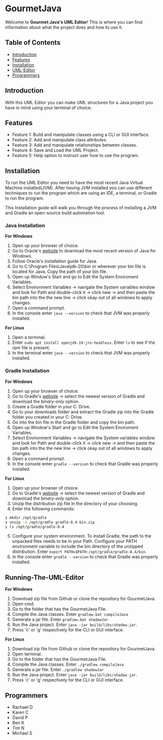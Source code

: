 # GourmetJava

Welcome to **Gourmet Java's UML Editor**! This is where you can find information about what the project does and how to use it.

## Table of Contents

- [Introduction](#introduction)
- [Features](#features)
- [Installation](#installation)
- [UML-Editor](#running-the-uml-editor)
- [Programmers](#programmers)

## Introduction

With this UML Editor you can make UML structures for a Java project you have in mind using your terminal of choice.

## Features

- Feature 1: Build and manipulate classes using a CLI or GUI interface.
- Feature 2: Add and manipulate class attributes.
- Feature 3: Add and manipulate relationships between classes.
- Feature 4: Save and Load the UML Project.
- Feature 5: Help option to instruct user how to use the program.

## Installation

To run the UML Editor you need to have the most recent Java Virtual Machine installed(JVM). After having JVM installed you can use different techniques to run the program which are using an IDE, a terminal, or Gradle to run the program. 

This Installation guide will walk you through the process of installing a JVM and Gradle an open-source build automation tool.

### Java Installation

**For Windows**

1. Open up your browser of choice. 
2. Go to Oracle's [website](https://www.oracle.com/java/technologies/downloads/) to download the most recent version of Java for Windows.
3. Follow Oracle's installation guide for Java.
4. Go to C:\Program Files\Java\jdk-20\bin or wherever your bin file is located for Java. Copy the path of your bin file.
5. Open up Window's Start and go to Edit the System Enviroment Variables.
6. Select Environment Variables &rarr; navigate the System variables window and look for Path and double-click it &rarr; click new &rarr; and then paste the bin path into the the new line &rarr; click okay out of all windows to apply changes.
7. Open a command prompt.
8. In the console enter `java --version` to check that JVM was properly installed.

**For Linux**

1. Open a terminal.
2. Enter `sudo apt install openjdk-19-jre-headless`. Enter `ls` to see if the rpm file is present.
3. In the terminal enter `java --version` to check that JVM was properly installed.

### Gradle Installation

**For Windows**

1. Open up your browser of choice. 
2. Go to Gradle's [website](https://gradle.org/releases) &rarr; select the newest version of Gradle and download the *binary-only* option.
3. Create a Gradle folder in your C: Drive.
4. Go to your downloads folder and extract the Gradle zip into the Gradle folder you created in your C: Drive.
5. Go into the bin file in the Gradle folder and copy the bin path.
6. Open up Window's Start and go to Edit the System Enviroment Variables.
7. Select Environment Variables &rarr; navigate the System variables window and look for Path and double-click it &rarr; click new &rarr; and then paste the bin path into the the new line &rarr; click okay out of all windows to apply changes.
8. Open a command prompt.
9. In the console enter `gradle --version` to check that Gradle was properly installed.

**For Linux**

1. Open up your browser of choice. 
2. Go to Gradle's [website](https://gradle.org/releases) &rarr; select the newest version of Gradle and download the *binary-only* option.
3. Unzip the distribution zip file in the directory of your choosing.
4. Enter the following commands: 
```bash
❯ mkdir /opt/gradle
❯ unzip -d /opt/gradle gradle-8.4-bin.zip
❯ ls /opt/gradle/gradle-8.4
```
5. Configure your system environment. To install Gradle, the path to the unpacked files needs to be in your Path. Configure your PATH environment variable to include the bin directory of the unzipped distribution. Enter `export PATH=$PATH:/opt/gradle/gradle-8.4/bin`. 
6. In the console enter `gradle --version` to check that Gradle was properly installed.

## Running-The-UML-Editor

**For Windows**

1. Download zip file from Github or clone the repository for GourmetJava.
2. Open cmd.
3. Go to the folder that has the GourmetJava File.
4. Compile the Java classes. Enter `gradlew.bat compileJava`
5. Generate a jar file. Enter `gradlew.bat shadowJar`
6. Run the Java project. Enter `java -jar build/libs/shadow.jar`.
7. Press 'c' or 'g' respectively for the CLI or GUI interface.

**For Linux**

1. Download zip file from Github or clone the repository for GourmetJava.
2. Open terminal.
3. Go to the folder that has the GourmetJava File.
4. Compile the Java classes. Enter `./gradlew compileJava`
5. Generate a jar file. Enter `./gradlew shadowJar`
6. Run the Java project. Enter `java -jar build/libs/shadow.jar`.
7. Press 'c' or 'g' respectively for the CLI or GUI interface.

## Programmers 
- Rachael D 
- Karen C
- David P
- Ben K
- Tim N 
- Michael S